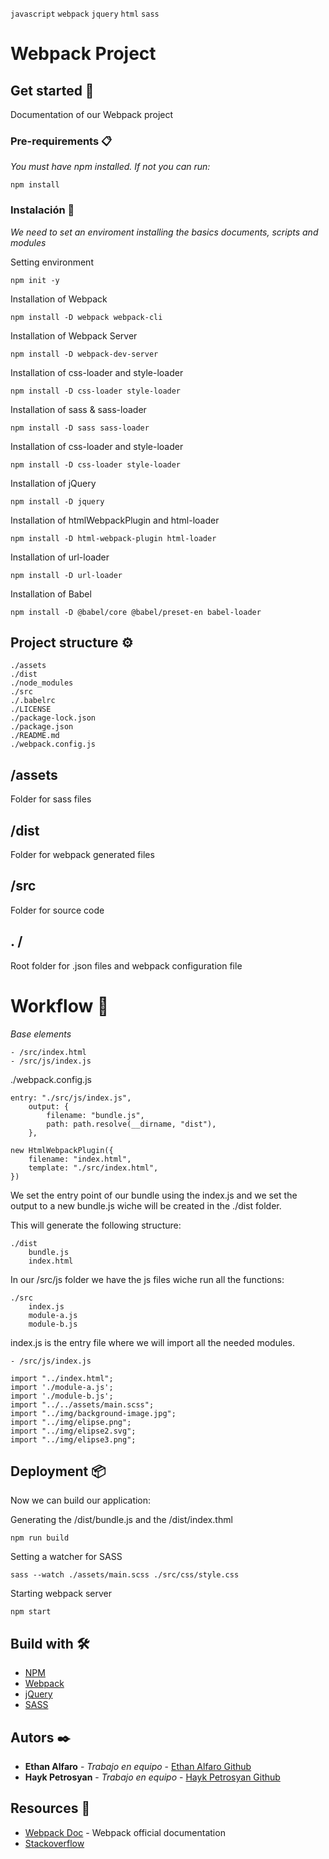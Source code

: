 `javascript` `webpack` `jquery` `html` `sass`

# Webpack Project

## Get started 🚀

Documentation of our Webpack project

### Pre-requirements 📋

_You must have npm installed. If not you can run:_

```
npm install
```

### Instalación 🔧

_We need to set an enviroment installing the basics documents, scripts and modules_

Setting environment

```
npm init -y
```

Installation of Webpack

```
npm install -D webpack webpack-cli
```

Installation of Webpack Server

```
npm install -D webpack-dev-server
```
Installation of css-loader and style-loader

```
npm install -D css-loader style-loader
```

Installation of sass & sass-loader

```
npm install -D sass sass-loader
```

Installation of css-loader and style-loader

```
npm install -D css-loader style-loader
```

Installation of jQuery

```
npm install -D jquery
```

Installation of htmlWebpackPlugin and html-loader

```
npm install -D html-webpack-plugin html-loader
```

Installation of url-loader

```
npm install -D url-loader
```

Installation of Babel

```
npm install -D @babel/core @babel/preset-en babel-loader
```

## Project structure ⚙️

```
./assets
./dist
./node_modules
./src
./.babelrc
./LICENSE
./package-lock.json
./package.json
./README.md
./webpack.config.js
```

## /assets

Folder for sass files

## /dist

Folder for webpack generated files

## /src

Folder for source code

## . /

Root folder for .json files and webpack configuration file

# Workflow 🔩

_Base elements_

```
- /src/index.html
- /src/js/index.js
```
./webpack.config.js

```
entry: "./src/js/index.js",
    output: {
        filename: "bundle.js",
        path: path.resolve(__dirname, "dist"),
    },  
```
```
new HtmlWebpackPlugin({
    filename: "index.html",
    template: "./src/index.html",
})
```

We set the entry point of our bundle using the index.js and we set the output to a new bundle.js wiche will be created in the ./dist folder.

This will generate the following structure:

```
./dist
    bundle.js
    index.html
```

In our /src/js folder we have the js files wiche run all the functions:

```
./src
    index.js
    module-a.js
    module-b.js
```

index.js is the entry file where we will import all the needed modules.

```
- /src/js/index.js

import "../index.html";
import './module-a.js';
import './module-b.js';
import "../../assets/main.scss";
import "../img/background-image.jpg";
import "../img/elipse.png";
import "../img/elipse2.svg";
import "../img/elipse3.png";

```

## Deployment 📦

Now we can build our application:

Generating the /dist/bundle.js and the /dist/index.thml

```
npm run build
```
Setting a watcher for SASS

```
sass --watch ./assets/main.scss ./src/css/style.css
```
Starting webpack server

```
npm start
```

## Build with 🛠️

* [NPM](https://www.npmjs.com/)
* [Webpack](https://webpack.js.org/)
* [jQuery](https://jquery.com/)
* [SASS](https://sass-lang.com/)

## Autors ✒️

* **Ethan Alfaro** - *Trabajo en equipo* - [Ethan Alfaro Github](https://github.com/Ethan-Alfaro)
* **Hayk Petrosyan** - *Trabajo en equipo* - [Hayk Petrosyan Github](https://github.com/haykbit)

## Resources 📎

* [Webpack Doc](https://webpack.js.org/concepts/) - Webpack official documentation
* [Stackoverflow](https://es.stackoverflow.com/)
